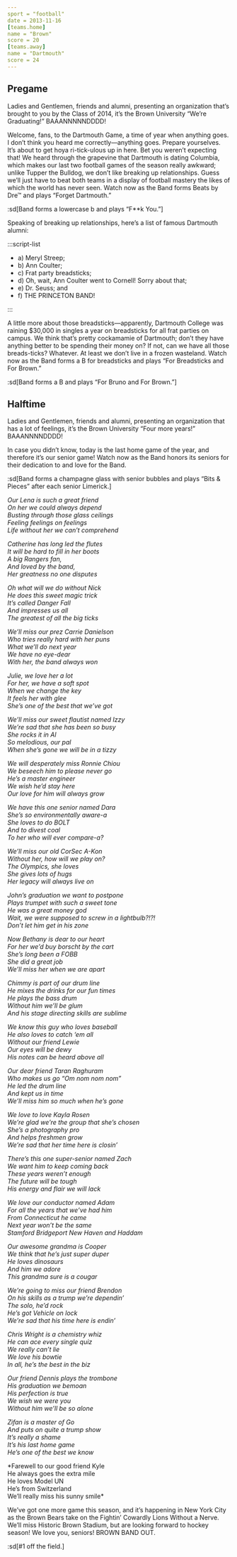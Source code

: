 ```yaml
---
sport = "football"
date = 2013-11-16
[teams.home]
name = "Brown"
score = 20
[teams.away]
name = "Dartmouth"
score = 24
---
```


## Pregame

Ladies and Gentlemen, friends and alumni, presenting an organization that’s brought to you by the Class of 2014, it’s the Brown University “We’re Graduating!” BAAANNNNNDDDD!

Welcome, fans, to the Dartmouth Game, a time of year when anything goes. I don’t think you heard me correctly—anything goes. Prepare yourselves. It’s about to get hoya ri-tick-ulous up in here. Bet you weren’t expecting that! We heard through the grapevine that Dartmouth is dating Columbia, which makes our last two football games of the season really awkward; unlike Tupper the Bulldog, we don’t like breaking up relationships. Guess we’ll just have to beat both teams in a display of football mastery the likes of which the world has never seen. Watch now as the Band forms Beats by Dre™ and plays “Forget Dartmouth.”

:sd[Band forms a lowercase b and plays “F\*\*k You.”]

Speaking of breaking up relationships, here’s a list of famous Dartmouth alumni:

:::script-list

- a) Meryl Streep;
- b) Ann Coulter;
- c) Frat party breadsticks;
- d) Oh, wait, Ann Coulter went to Cornell! Sorry about that;
- e) Dr. Seuss; and
- f) THE PRINCETON BAND!

:::

A little more about those breadsticks—apparently, Dartmouth College was raining $30,000 in singles a year on breadsticks for all frat parties on campus. We think that’s pretty cockamamie of Dartmouth; don’t they have anything better to be spending their money on? If not, can we have all those breads-ticks? Whatever. At least we don’t live in a frozen wasteland. Watch now as the Band forms a B for breadsticks and plays “For Breadsticks and For Brown.”

:sd[Band forms a B and plays “For Bruno and For Brown.”]

## Halftime

Ladies and Gentlemen, friends and alumni, presenting an organization that has a lot of feelings, it’s the Brown University “Four more years!” BAAANNNNDDDD!

In case you didn’t know, today is the last home game of the year, and therefore it’s our senior game! Watch now as the Band honors its seniors for their dedication to and love for the Band.

:sd[Band forms a champagne glass with senior bubbles and plays “Bits & Pieces” after each senior Limerick.]

_Our Lena is such a great friend\
On her we could always depend\
Busting through those glass ceilings\
Feeling feelings on feelings\
Life without her we can’t comprehend_

_Catherine has long led the flutes\
It will be hard to fill in her boots\
A big Rangers fan,\
And loved by the band,\
Her greatness no one disputes_

_Oh what will we do without Nick\
He does this sweet magic trick\
It’s called Danger Fall\
And impresses us all\
The greatest of all the big ticks_

_We’ll miss our prez Carrie Danielson\
Who tries really hard with her puns\
What we’ll do next year\
We have no eye-dear\
With her, the band always won_

_Julie, we love her a lot\
For her, we have a soft spot\
When we change the key\
It feels her with glee\
She’s one of the best that we’ve got_

_We’ll miss our sweet flautist named Izzy\
We’re sad that she has been so busy\
She rocks it in Al\
So melodious, our pal\
When she’s gone we will be in a tizzy_

_We will desperately miss Ronnie Chiou\
We beseech him to please never go\
He’s a master engineer\
We wish he’d stay here\
Our love for him will always grow_

_We have this one senior named Dara\
She’s so environmentally aware-a\
She loves to do BOLT\
And to divest coal\
To her who will ever compare-a?_

_We’ll miss our old CorSec A-Kon\
Without her, how will we play on?\
The Olympics, she loves\
She gives lots of hugs\
Her legacy will always live on_

_John’s graduation we want to postpone\
Plays trumpet with such a sweet tone\
He was a great money god\
Wait, we were supposed to screw in a lightbulb?!?!\
Don’t let him get in his zone_

_Now Bethany is dear to our heart\
For her we’d buy borscht by the cart\
She’s long been a FOBB\
She did a great job\
We’ll miss her when we are apart_

_Chimmy is part of our drum line\
He mixes the drinks for our fun times\
He plays the bass drum\
Without him we’ll be glum\
And his stage directing skills are sublime_

_We know this guy who loves baseball\
He also loves to catch ‘em all\
Without our friend Lewie\
Our eyes will be dewy\
His notes can be heard above all_

_Our dear friend Taran Raghuram\
Who makes us go “Om nom nom nom”\
He led the drum line\
And kept us in time\
We’ll miss him so much when he’s gone_

_We love to love Kayla Rosen\
We’re glad we’re the group that she’s chosen\
She’s a photography pro\
And helps freshmen grow\
We’re sad that her time here is closin’_

_There’s this one super-senior named Zach\
We want him to keep coming back\
These years weren’t enough\
The future will be tough\
His energy and flair we will lack_

_We love our conductor named Adam\
For all the years that we’ve had him\
From Connecticut he came\
Next year won’t be the same\
Stamford Bridgeport New Haven and Haddam_

_Our awesome grandma is Cooper\
We think that he’s just super duper\
He loves dinosaurs\
And him we adore\
This grandma sure is a cougar_

_We’re going to miss our friend Brendon\
On his skills as a trump we’re dependin’\
The solo, he’d rock\
He’s got Vehicle on lock\
We’re sad that his time here is endin’_

_Chris Wright is a chemistry whiz\
He can ace every single quiz\
We really can’t lie\
We love his bowtie\
In all, he’s the best in the biz_

_Our friend Dennis plays the trombone\
His graduation we bemoan\
His perfection is true\
We wish we were you\
Without him we’ll be so alone_

_Zifan is a master of Go\
And puts on quite a trump show\
It’s really a shame\
It’s his last home game\
He’s one of the best we know_

\*Farewell to our good friend Kyle\
He always goes the extra mile\
He loves Model UN\
He’s from Switzerland\
We’ll really miss his sunny smile\*

We’ve got one more game this season, and it’s happening in New York City as the Brown Bears take on the Fightin’ Cowardly Lions Without a Nerve. We’ll miss Historic Brown Stadium, but are looking forward to hockey season! We love you, seniors! BROWN BAND OUT.

:sd[#1 off the field.]
